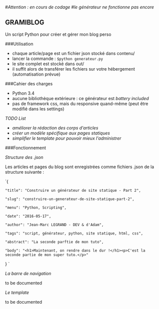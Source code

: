 #*Attention : en cours de codage*
#*le générateur ne fonctionne pas encore*

## GRAMIBLOG
Un script Python pour créer et gérer mon blog perso

###Utilisation
- chaque article/page est un fichier json stocké dans contenu/ 
- lancer la commande : `$python generateur.py`
- le site complet est stocké dans out/
- il suffit alors de transférer les fichiers sur votre hébergement (automatisation prévue)

###Cahier des charges
- Python 3.4
- aucune bibliothèque extérieure : ce générateur est *battery included*
- pas de framework css, mais du responsive quand-même (peut être modifié dans les settings)

*TODO List*
- *améliorer la rédaction des corps d'articles*
- *créer un modèle spécifique aux pages statiques*
- *simplifier le template pour pouvoir mieux l'administrer*

###Fonctionnement

*Structure des .json*

Les articles et pages du blog sont enregistrées comme fichiers .json de la structure suivante :

`{

	"title": "Construire un générateur de site statique - Part 2",
	
	"slug": "construire-un-generateur-de-site-statique-part-2",
	
	"menu": "Python, Scripting",
	
	"date": "2016-05-17",
	
	"author": "Jean-Marc LEGRAND - DEV & d'Adam",
	
	"tags": "script, générateur, python, site statique, html, css",
	
	"abstract": "La seconde parftie de mon tuto",
	
	"body": "<h1>Maintenant, on rendre dans le dur !</h1><p>C'est la seconde partie de mon super tuto.</p>"

}
`

*La barre de navigation*

to be documented

*Le template*

to be documented
